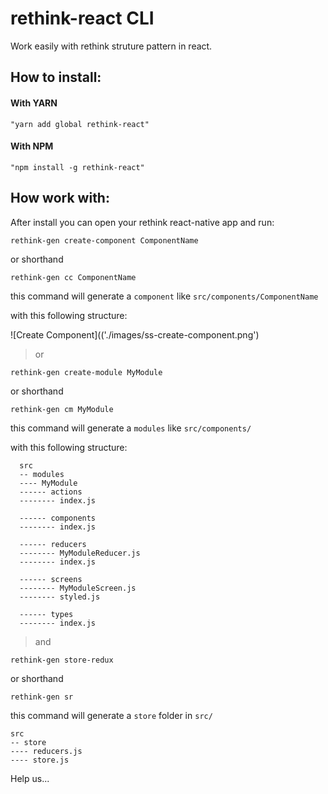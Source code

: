 # rethink-react CLI

Work easily with rethink struture pattern in react.

## How to install:

#### With YARN

```
"yarn add global rethink-react"
```

#### With NPM

```
"npm install -g rethink-react"
```

## How work with:

After install you can open your rethink react-native app and run:

```
rethink-gen create-component ComponentName
```

or shorthand

```
rethink-gen cc ComponentName
```

this command will generate a `component` like `src/components/ComponentName`

with this following structure:

![Create Component](('./images/ss-create-component.png')

> or

```
rethink-gen create-module MyModule
```

or shorthand

```
rethink-gen cm MyModule
```

this command will generate a `modules` like `src/components/`

with this following structure:

```
  src
  -- modules
  ---- MyModule
  ------ actions
  -------- index.js

  ------ components
  -------- index.js

  ------ reducers
  -------- MyModuleReducer.js
  -------- index.js

  ------ screens
  -------- MyModuleScreen.js
  -------- styled.js

  ------ types
  -------- index.js
```

> and

```
rethink-gen store-redux
```

or shorthand

```
rethink-gen sr
```

this command will generate a `store` folder in `src/`

```
src
-- store
---- reducers.js
---- store.js
```

Help us...
